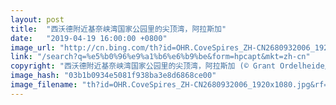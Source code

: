 ```yaml
---
layout: post
title:  "西沃德附近基奈峡湾国家公园里的尖顶湾，阿拉斯加"
date:   "2019-04-19 16:00:00 +0800"
image_url: "http://cn.bing.com/th?id=OHR.CoveSpires_ZH-CN2680932006_1920x1080.jpg&rf=LaDigue_1920x1080.jpg&pid=hp"
link: "/search?q=%e5%b0%96%e9%a1%b6%e6%b9%be&form=hpcapt&mkt=zh-cn"
copyright: "西沃德附近基奈峡湾国家公园里的尖顶湾，阿拉斯加 (© Grant Ordelheide/Tandem Stills + Motion)"
image_hash: "03b1b0934e5081f938ba3e8d6868ce00"
image_filename: "th?id=OHR.CoveSpires_ZH-CN2680932006_1920x1080.jpg&rf=LaDigue_1920x1080.jpg&pid=hp"
---
```

